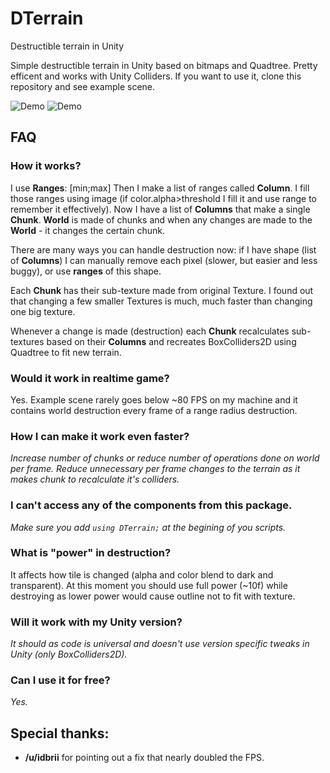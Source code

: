 # DTerrain
Destructible terrain in Unity

Simple destructible terrain in Unity based on bitmaps and Quadtree. Pretty efficent and works with Unity Colliders. If you want to use it, clone this repository and see example scene.

![Demo](dterraingif1.gif)
![Demo](gif.gif)

## FAQ
### How it works?
I use **Ranges**: [min;max]
Then I make a list of ranges called **Column**.
I fill those ranges using image (if color.alpha>threshold I fill it and use range to remember it effectively).
Now I have a list of **Columns** that make a single **Chunk**. **World** is made of chunks and when any changes are made to the **World** - it changes the certain chunk. 

There are many ways you can handle destruction now: if I have shape (list of **Columns**) I can manually remove each pixel (slower, but easier and less buggy), or use **ranges** of this shape.

Each **Chunk** has their sub-texture made from original Texture. I found out that changing a few smaller Textures is much, much faster than changing one big texture. 

Whenever a change is made (destruction) each **Chunk** recalculates sub-textures based on their **Columns** and recreates BoxColliders2D using Quadtree to fit new terrain.

### Would it work in realtime game?
Yes. Example scene rarely goes below ~80 FPS on my machine and it contains world destruction every frame of a range radius destruction.
### How I can make it work even faster?
*Increase number of chunks or reduce number of operations done on world per frame.*
*Reduce unnecessary per frame changes to the terrain as it makes chunk to recalculate it's colliders.*
### I can't access any of the components from this package.
*Make sure you add ```using DTerrain;``` at the begining of you scripts.*
### What is "power" in destruction?
It affects how tile is changed (alpha and color blend to dark and transparent). At this moment you should use full power (~10f) while destroying as lower power would cause outline not to fit with texture.
### Will it work with my Unity version?
*It should as code is universal and doesn't use version specific tweaks in Unity (only BoxColliders2D).*
### Can I use it for free?
*Yes.* 

## Special thanks:
- **/u/idbrii** for pointing out a fix that nearly doubled the FPS.
